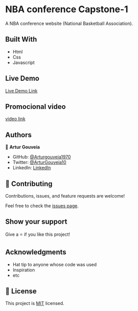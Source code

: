 # NBA conference Capstone-1

A NBA conference website (National Basketball Association).

## Built With

- Html
- Css
- Javascript

## Live Demo

[Live Demo Link](https://livedemo.com)

## Promocional video

[video link](https://www.loom.com/share/4664af13a22440fcb64bcc145cf01071)

## Authors

👤 **Artur Gouveia**

- GitHub: [@Arturgouveia1970](https://github.com/Arturgouveia1970)
- Twitter: [@ArturGouveia10](https://twitter.com/twitterhandle)
- LinkedIn: [LinkedIn](www.linkedin.com/in/artur-gouveia-323868197)

## 🤝 Contributing

Contributions, issues, and feature requests are welcome!

Feel free to check the [issues page](../../issues/).

## Show your support

Give a ⭐️ if you like this project!

## Acknowledgments

- Hat tip to anyone whose code was used
- Inspiration
- etc

## 📝 License

This project is [MIT](./MIT.md) licensed.
